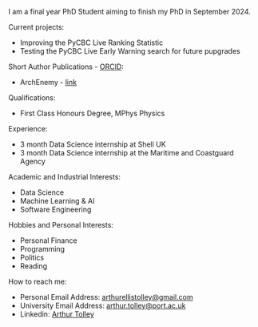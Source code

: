 I am a final year PhD Student aiming to finish my PhD in September 2024.

Current projects:
- Improving the PyCBC Live Ranking Statistic
- Testing the PyCBC Live Early Warning search for future pupgrades

Short Author Publications - [ORCID](https://orcid.org/0000-0001-9841-943X):
- ArchEnemy - [link](https://iopscience.iop.org/article/10.1088/1361-6382/ace22f)

Qualifications:
- First Class Honours Degree, MPhys Physics

Experience:
- 3 month Data Science internship at Shell UK
- 3 month Data Science internship at the Maritime and Coastguard Agency

Academic and Industrial Interests:
- Data Science
- Machine Learning & AI
- Software Engineering

Hobbies and Personal Interests:
- Personal Finance
- Programming
- Politics
- Reading

How to reach me:
- Personal Email Address: arthurellistolley@gmail.com
- University Email Address: arthur.tolley@port.ac.uk
- Linkedin: [Arthur Tolley](https://www.linkedin.com/in/arthur-tolley-042ba1151/)
